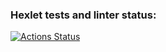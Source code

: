 ### Hexlet tests and linter status:
[![Actions Status](https://github.com/NiceBruce/java-project-lvl1/workflows/hexlet-check/badge.svg)](https://github.com/NiceBruce/java-project-lvl1/actions)